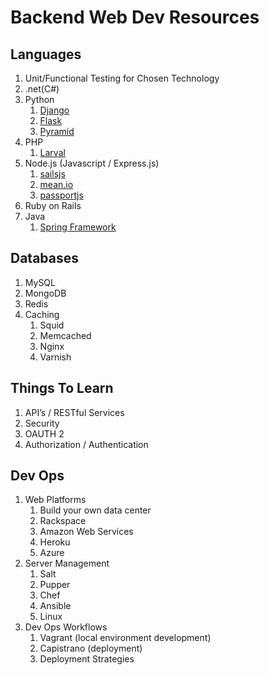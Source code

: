 Backend Web Dev Resources
==========================


## Languages
1. Unit/Functional Testing for Chosen Technology
2. .net(C#)
3. Python
    1. [Django](https://www.djangoproject.com/)
    2. [Flask](http://flask.pocoo.org/)
    3. [Pyramid](http://www.pylonsproject.org/)
4. PHP
    1. [Larval](http://laravel.com/)
5. Node.js (Javascript / Express.js)
    1. [sailsjs](http://sailsjs.org/#/)
    2. [mean.io](http://mean.io/#!/)
    3. [passportjs](http://passportjs.org/)
6. Ruby on Rails
7. Java
    1. [Spring Framework](http://projects.spring.io/spring-framework/)

## Databases
1. MySQL
2. MongoDB
3. Redis
4. Caching
    1. Squid
    2. Memcached
    3. Nginx
    4. Varnish

## Things To Learn
1. API’s / RESTful Services
2. Security
3. OAUTH 2
4. Authorization / Authentication

## Dev Ops
1. Web Platforms
    1. Build your own data center
    2. Rackspace
    3. Amazon Web Services
    4. Heroku
    5. Azure
2. Server Management
    1. Salt
    2. Pupper
    3. Chef
    4. Ansible
    5. Linux
3. Dev Ops Workflows
    1. Vagrant (local environment development)
    2. Capistrano (deployment)
    3. Deployment Strategies
